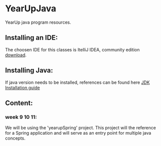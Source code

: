 # YearUpJava
YearUp java program resources.


## Installing an IDE: 
The choosen IDE for this classes is ItelliJ IDEA, community edition [download](https://www.jetbrains.com/idea/download).



## Installing Java: 
If java version needs to be installed, references can be found here [JDK Installation guide](https://docs.oracle.com/en/java/javase/18/install/overview-jdk-installation.html)



## Content:

### week 9 10 11: 
We will be using the 'yearupSpring' project. This project will the reference for a Spring application and will serve as an entry point for multiple java concepts. 
